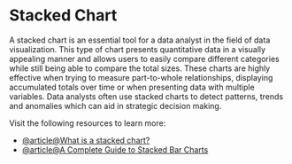 # Stacked Chart 

A stacked chart is an essential tool for a data analyst in the field of data visualization. This type of chart presents quantitative data in a visually appealing manner and allows users to easily compare different categories while still being able to compare the total sizes. These charts are highly effective when trying to measure part-to-whole relationships, displaying accumulated totals over time or when presenting data with multiple variables. Data analysts often use stacked charts to detect patterns, trends and anomalies which can aid in strategic decision making.

Visit the following resources to learn more:

- [@article@What is a stacked chart?](https://www.spotfire.com/glossary/what-is-a-stacked-chart)
- [@article@A Complete Guide to Stacked Bar Charts](https://www.atlassian.com/data/charts/stacked-bar-chart-complete-guide)